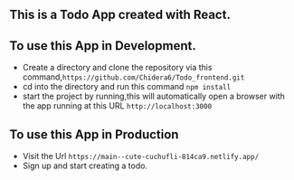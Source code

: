 ## This is a Todo App created with React.

## To use this App in Development.
- Create a directory and clone the repository via this command,`https://github.com/Chidera6/Todo_frontend.git`
- cd into the directory and run this command ```npm install```
- start the project by running,this will automatically open a browser with the app running at this URL ```http://localhost:3000```

## To use this App in Production
- Visit the Url `https://main--cute-cuchufli-814ca9.netlify.app/`
- Sign up and start creating a todo.